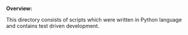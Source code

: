 **Overview:**

This directory consists of scripts which were written in Python language and contains test driven development.

